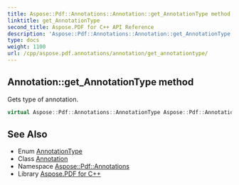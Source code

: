```yaml
---
title: Aspose::Pdf::Annotations::Annotation::get_AnnotationType method
linktitle: get_AnnotationType
second_title: Aspose.PDF for C++ API Reference
description: 'Aspose::Pdf::Annotations::Annotation::get_AnnotationType method. Gets type of annotation in C++.'
type: docs
weight: 1100
url: /cpp/aspose.pdf.annotations/annotation/get_annotationtype/
---
```

## Annotation::get_AnnotationType method


Gets type of annotation.

```cpp
virtual Aspose::Pdf::Annotations::AnnotationType Aspose::Pdf::Annotations::Annotation::get_AnnotationType()=0
```

## See Also

* Enum [AnnotationType](../../annotationtype/)
* Class [Annotation](../)
* Namespace [Aspose::Pdf::Annotations](../../)
* Library [Aspose.PDF for C++](../../../)
